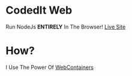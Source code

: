 # CodedIt Web

Run NodeJs **ENTIRELY** In The Browser!
[Live Site](https://codedit.is-an.app/)

# How?

I Use The Power Of [WebContainers](https://webcontainers.io)
